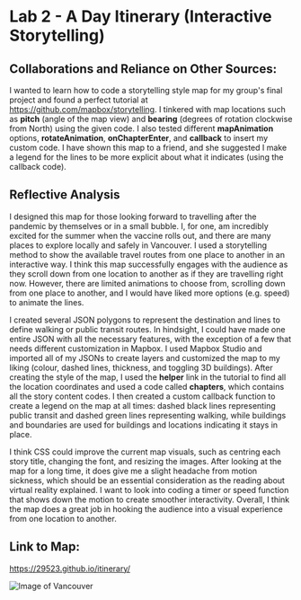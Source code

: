 # Lab 2 - A Day Itinerary (Interactive Storytelling)

## Collaborations and Reliance on Other Sources:
I wanted to learn how to code a storytelling style map for my group's final project and found a perfect tutorial at https://github.com/mapbox/storytelling. I tinkered with map locations such as **pitch** (angle of the map view) and **bearing** (degrees of rotation clockwise from North) using the given code. I also tested different **mapAnimation** options, **rotateAnimation**, **onChapterEnter**, and **callback** to insert my custom code. I have shown this map to a friend, and she suggested I make a legend for the lines to be more explicit about what it indicates (using the callback code). 

## Reflective Analysis
I designed this map for those looking forward to travelling after the pandemic by themselves or in a small bubble. I, for one, am incredibly excited for the summer when the vaccine rolls out, and there are many places to explore locally and safely in Vancouver. I used a storytelling method to show the available travel routes from one place to another in an interactive way. I think this map successfully engages with the audience as they scroll down from one location to another as if they are travelling right now. However, there are limited animations to choose from, scrolling down from one place to another, and I would have liked more options (e.g. speed) to animate the lines. 

I created several JSON polygons to represent the destination and lines to define walking or public transit routes. In hindsight, I could have made one entire JSON with all the necessary features, with the exception of a few that needs different customization in Mapbox. I used Mapbox Studio and imported all of my JSONs to create layers and customized the map to my liking (colour, dashed lines, thickness, and toggling 3D buildings). After creating the style of the map, I used the **helper** link in the tutorial to find all the location coordinates and used a code called **chapters**, which contains all the story content codes. I then created a custom callback function to create a legend on the map at all times: dashed black lines representing public transit and dashed green lines representing walking, while buildings and boundaries are used for buildings and locations indicating it stays in place. 

I think CSS could improve the current map visuals, such as centring each story title, changing the font, and resizing the images. After looking at the map for a long time, it does give me a slight headache from motion sickness, which should be an essential consideration as the reading about virtual reality explained. I want to look into coding a timer or speed function that shows down the motion to create smoother interactivity. Overall, I think the map does a great job in hooking the audience into a visual experience from one location to another. 

## Link to Map: 
https://29523.github.io/itinerary/

![Image of Vancouver](https://github.com/29523/itinerary/blob/main/mapgif.gif)
